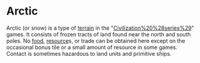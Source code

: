 # Arctic

Arctic (or snow) is a type of [terrain](terrain) in the "[Civilization%20%28series%29](Civilization)" games. It consists of frozen tracts of land found near the north and south poles. No [food](food), [resource](resource)s, or trade can be obtained here except on the occasional bonus tile or a small amount of resource in some games. Contact is sometimes hazardous to land units and primitive ships.